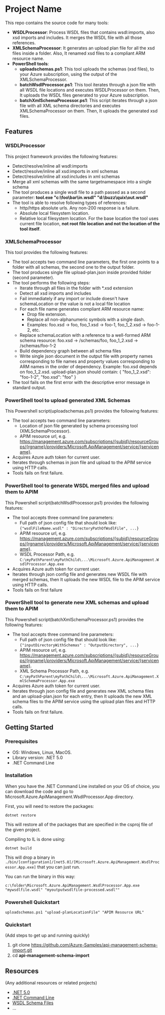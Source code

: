 # Project Name

This repo contains the source code for many tools:
* **WSDLProcessor**: Process WSDL files that contains wsdl:imports, also xsd imports and includes. It merges the WSDL file with all those references.
* **XMLSchemaProcessor**: It generates an upload plan file for all the xsd files inside a folder. Also, It renamed xsd files to a compliant ARM resource name.
* **PowerShell tools**:
    * **uploadschemas.ps1**: This tool uploads the schemas (xsd files), to your Azure subscription, using the output of the XMLSchemaProcessor.
    * **batchWsdlProcessor.ps1**: This tool iterates through a json file with all WSDL file locations and executes WSDLProcessor on them. Then, It uploads the WSDL files generated to your Azure subscription.
    * **batchXmlSchemaProcessor.ps1**: This script iterates through a json file with all XML schema directories and executes XMLSchemaProcessor on them. Then, It uploads the generated xsd files.
## Features
### WSDLProcessor
This project framework provides the following features:

* Detect/resolve/inline all wsdl:imports
* Detect/resolve/inline all xsd:imports in xml schemas
* Detect/resolve/inline all xsd:includes in xml schemas
* Merge all xml schemas with the same targetnamespace into a single schema
* The tool produces a single wsdl file to a path passed as a second parameter: **tool.exe "c:\foo\bar\in.wsdl" "d:\buzz\quix\out.wsdl"**
* The tool is able to resolve following types of references:
    * http/https absolute urls. Any non-200 response is a failure.
    * Absolute local filesystem location.
    * Relative local filesystem location. For the base location the tool uses current file location, **not root file location and not the location of the tool itself**.
### XMLSchemaProcessor
This tool provides the following features:
* The tool accepts two command line parameters, the first one points to a folder with all schemas, the second one to the output folder.
* The tool produces single file upload-plan.json inside provided folder (second parameter).
* The tool performs the following steps:
    * Iterate through all files in the folder with *.xsd extension
    * Detect all xsd imports and includes
    * Fail immediately if any import or include doesn't have schemaLocation or the value is not a local file location
    * For each file name generates compliant ARM resource name:
        * Drop file extension.
        * Replace all non-alphanumeric symbols with a single dash.
        * Examples: foo.xsd -> foo, foo_1.xsd -> foo-1, foo_1_2.xsd -> foo-1-2, etc.
    * Replace schemaLocation with a reference to a well-formed ARM schema resource: foo.xsd -> /schemas/foo, foo_1_2.xsd -> /schemas/foo-1-2
    * Build dependency graph between all schema files
    * Write single json document in the output file with property names corresponding to file names and property values corresponding to ARM names in the order of dependency. Example: foo.xsd depends on foo_1_2.xsd. upload-plan.json should contain: { "foo_1_2.xsd": "foo-1-2", "foo.xsd": "foo" }
* The tool fails on the first error with the descriptive error message in standard output.

### PowerShell tool to upload generated XML Schemas
This Powershell script(uploadschemas.ps1) provides the following features:
* The tool accepts two command line parameters:
    * Location of json file generated by schema processing tool (XMLSchemaProcessor).
    * APIM resource url, e.g. https://management.azure.com/subscriptions/{subid}/resourceGroups/{rgname}/providers/Microsoft.ApiManagement/service/{servicename}.
* Acquires Azure auth token for current user.
* Iterates through schemas in json file and upload to the APIM service using HTTP calls.
* Tools fails on first failure.

### PowerShell tool to generate WSDL merged files and upload them to APIM
This Powershell script(batchWsdlProcessor.ps1) provides the following features:
* The tool accepts three command line parameters:
    * Full path of json config file that should look like:
	`{"wsdlFileName.wsdl" : "DirectoryPathOfWsdlFile", ...}`
    * APIM resource url, e.g. https://management.azure.com/subscriptions/{subid}/resourceGroups/{rgname}/providers/Microsoft.ApiManagement/service/{servicename}.
    * WSDL Processor Path, e.g. `C:\myPathParent\myPathChild\...\Microsoft.Azure.ApiManagement.WsdlProcessor.App.exe`
* Acquires Azure auth token for current user.
* Iterates through json config file and generates new WSDL file with merged schemas, then It uploads the new WSDL file to the APIM service using HTTP calls.
* Tools fails on first failure

### PowerShell tool to generate new XML schemas and upload them to APIM
This Powershell script(batchXmlSchemaProcessor.ps1) provides the following features:
* The tool accepts three command line parameters:
    * Full path of json config file that should look like:
	`{"inputDirectoryWithSchemas" : "OutputDirectory", ...}`
    * APIM resource url, e.g. https://management.azure.com/subscriptions/{subid}/resourceGroups/{rgname}/providers/Microsoft.ApiManagement/service/{servicename}.
    * XML Schema Processor Path, e.g. `C:\myPathParent\myPathChild\...\Microsoft.Azure.ApiManagement.XmlSchemaProcessor.App.exe`
* Acquires Azure auth token for current user.
* Iterates through json config file and generates new XML schema files and an upload-plan.json for each entry, then It uploads the new XML schema files to the APIM service using the upload plan files and HTTP calls.
* Tools fails on first failure.
## Getting Started

### Prerequisites


- OS: Windows, Linux, MacOS.
- Library version: .NET 5.0
- .NET Command Line

### Installation

When you have the .NET Command Line installed on your OS of choice, you can download the code and go to Microsoft.Azure.ApiManagement.WsdlProcessor.App directory. 

First, you will need to restore the packages:
	
	dotnet restore
	
This will restore all of the packages that are specified in the csproj file of the given project.

Compiling to IL is done using:
	
	dotnet build

This will drop a binary in `./bin/[configuration]/[net5.0]/[Microsoft.Azure.ApiManagement.WsdlProcessor.App.exe]` that you can just run.

You can run the binary in this way:
	
	c:\folder\Microsoft.Azure.ApiManagement.WsdlProcessor.App.exe "mywsdlfile.wsdl" "myoutputwsdlfile-processed.wsdl""
	

### Powershell Quickstart
	
	uploadschemas.ps1 "upload-planLocationFile" "APIM Resource URL"

### Quickstart
(Add steps to get up and running quickly)

1. git clone https://github.com/Azure-Samples/api-management-schema-import.git
2. cd **api-management-schema-import**


## Resources

(Any additional resources or related projects)

- [.NET 5.0](https://dotnet.microsoft.com/en-us/download/dotnet/5.0)
- [.NET Command Line](https://docs.microsoft.com/en-us/dotnet/core/tools/)
- [WSDL Schema Files](http://schemas.xmlsoap.org/wsdl/)
- ...
